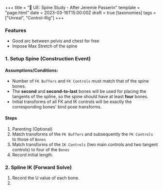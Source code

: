 +++
title = "🍖 UE: Spine Study - After Jeremie Passerin"
template = "page.html"
date = 2023-03-16T15:00:00Z
draft = true
[taxonomies]
tags = ["Unreal", "Control-Rig"]
+++

### Features

- Good arc between pelvis and chest for free
- Impose Max Stretch of the spine

### 1. Setup Spine (Construction Event)

#### Assumptions/Conditions:

- Number of `FK Buffers` and `FK Controls` must match that of the spine bones.
- The **second** and **second-to-last** bones will be used for placing the tangents of the spline, so the spine should have at least **four** bones.
- Initial transforms of all FK and IK controls will be exactly the corresponding bones' bind pose transforms.

#### Steps

1. Parenting (Optional)
2. Match transforms of the `FK Buffers` and subsequently the `FK Controls` to those of `Bones`
3. Match transforms of the `IK Controls` (two main controls and two tangent controls) to four of the `Bones`
4. Record initial length.

### 2. Spline IK (Forward Solve)

1. Record the U value of each bone.
2.
